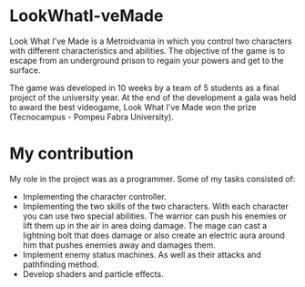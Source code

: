# LookWhatI-veMade

Look What I've Made is a Metroidvania in which you control two characters with different characteristics and abilities. The objective of the game is to escape from an underground prison to regain your powers and get to the surface. 

The game was developed in 10 weeks by a team of 5 students as a final project of the university year. At the end of the development a gala was held to award the best videogame, Look What I've Made won the prize (Tecnocampus - Pompeu Fabra University).


# My contribution
My role in the project was as a programmer. Some of my tasks consisted of:

- Implementing the character controller.
- Implementing the two skills of the two characters. With each character you can use two special abilities. The warrior can push his enemies or lift them up in the air in area doing damage. The mage can cast a lightning bolt that does damage or also create an electric aura around him that pushes enemies away and damages them.
- Implement enemy status machines. As well as their attacks and pathfinding method.
- Develop shaders and particle effects.
